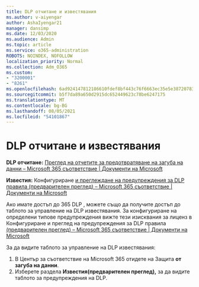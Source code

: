 ```yaml
---
title: DLP отчитане и известявания
ms.author: v-aiyengar
author: AshaIyengar21
manager: dansimp
ms.date: 12/03/2020
ms.audience: Admin
ms.topic: article
ms.service: o365-administration
ROBOTS: NOINDEX, NOFOLLOW
localization_priority: Normal
ms.collection: Adm_O365
ms.custom:
- "3200001"
- "8261"
ms.openlocfilehash: 6ad924147812186610fdef8bf443c76f6663ec35e5e38720783fd4b0369bc579
ms.sourcegitcommit: b5f7da89a650d2915dc652449623c78be6247175
ms.translationtype: MT
ms.contentlocale: bg-BG
ms.lasthandoff: 08/05/2021
ms.locfileid: "54101867"
---
```

# <a name="dlp-reporting-and-alerts"></a>DLP отчитане и известявания

**DLP отчитане:** [Преглед на отчетите за предотвратяване на загуба на данни – Microsoft 365 съответствие | Документи на Microsoft](https://docs.microsoft.com/microsoft-365/compliance/view-the-dlp-reports?view=o365-worldwide&preserve-view=true)

**Известия:** Конфигуриране [и преглеждане на предупреждения за DLP правила (предварителен преглед) – Microsoft 365 съответствие | Документи на Microsoft](https://docs.microsoft.com/microsoft-365/compliance/dlp-configure-view-alerts-policies?view=o365-worldwide&preserve-view=true)

 Ако имате достъп до 365 DLP , можете също да получите достъп до таблото за управление на DLP известявания.  За конфигуриране на определени типове предупреждения вижте тези изисквания за лиценз в Конфигуриране и преглед на предупреждения за DLP правила [(предварителен преглед) – Microsoft 365 съответствие | Документи на Microsoft](https://docs.microsoft.com/microsoft-365/compliance/dlp-configure-view-alerts-policies?view=o365-worldwide#licensing-for-alert-configuration-options&preserve-view=true)

За да видите таблото за управление на DLP известявания:

1. В Център за съответствие на Microsoft 365 отидете на Защита **от загуба на данни**.
1. Изберете раздела **Известия(предварителен преглед),** за да видите таблото за предупреждения на DLP.